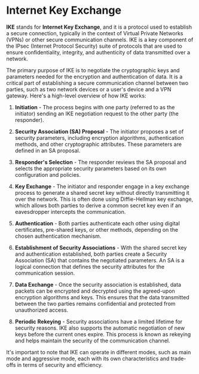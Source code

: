 # Internet Key Exchange
__IKE__ stands for __Internet Key Exchange__, and it is a protocol used to establish a secure connection, typically in the context of Virtual Private Networks (VPNs) or other secure communication channels. IKE is a key component of the IPsec (Internet Protocol Security) suite of protocols that are used to ensure confidentiality, integrity, and authenticity of data transmitted over a network.

The primary purpose of IKE is to negotiate the cryptographic keys and parameters needed for the encryption and authentication of data. It is a critical part of establishing a secure communication channel between two parties, such as two network devices or a user's device and a VPN gateway. Here's a high-level overview of how IKE works:

1. **Initiation** - The process begins with one party (referred to as the initiator) sending an IKE negotiation request to the other party (the responder).

2. **Security Association (SA) Proposal** - The initiator proposes a set of security parameters, including encryption algorithms, authentication methods, and other cryptographic attributes. These parameters are defined in an SA proposal.

3. **Responder's Selection** - The responder reviews the SA proposal and selects the appropriate security parameters based on its own configuration and policies.

4. **Key Exchange** - The initiator and responder engage in a key exchange process to generate a shared secret key without directly transmitting it over the network. This is often done using Diffie-Hellman key exchange, which allows both parties to derive a common secret key even if an eavesdropper intercepts the communication.

5. **Authentication** - Both parties authenticate each other using digital certificates, pre-shared keys, or other methods, depending on the chosen authentication mechanism.

6. **Establishment of Security Associations** - With the shared secret key and authentication established, both parties create a Security Association (SA) that contains the negotiated parameters. An SA is a logical connection that defines the security attributes for the communication session.

7. **Data Exchange** - Once the security association is established, data packets can be encrypted and decrypted using the agreed-upon encryption algorithms and keys. This ensures that the data transmitted between the two parties remains confidential and protected from unauthorized access.

8. **Periodic Rekeying** - Security associations have a limited lifetime for security reasons. IKE also supports the automatic negotiation of new keys before the current ones expire. This process is known as rekeying and helps maintain the security of the communication channel.

It's important to note that IKE can operate in different modes, such as main mode and aggressive mode, each with its own characteristics and trade-offs in terms of security and efficiency.
